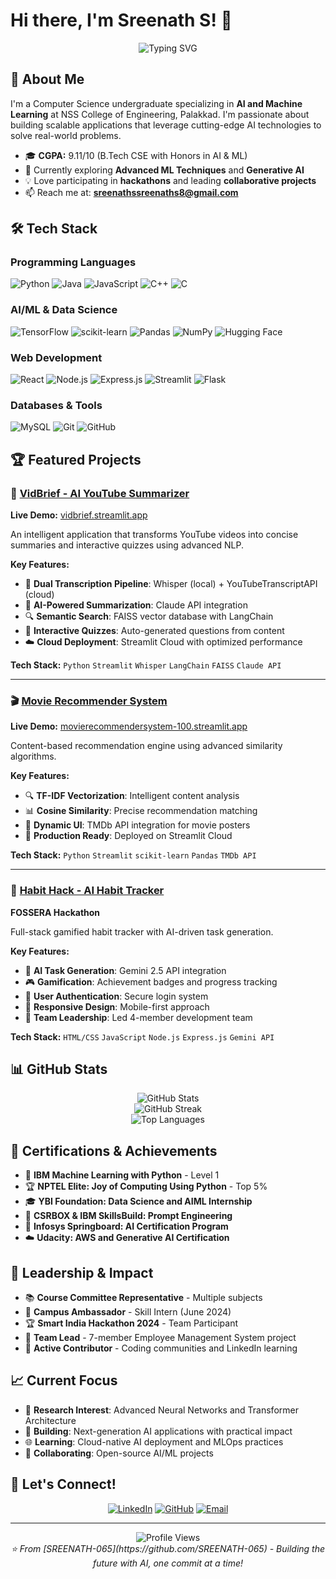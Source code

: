 # Hi there, I'm Sreenath S! 👋

<div align="center">
  <img src="https://readme-typing-svg.herokuapp.com?font=Fira+Code&pause=1000&color=2E9FFF&center=true&vCenter=true&width=435&lines=AI+%26+ML+Enthusiast;Computer+Science+Student;Problem+Solver" alt="Typing SVG" />
</div>

## 🚀 About Me

I'm a Computer Science undergraduate specializing in **AI and Machine Learning** at NSS College of Engineering, Palakkad. I'm passionate about building scalable applications that leverage cutting-edge AI technologies to solve real-world problems.

- 🎓 **CGPA:** 9.11/10 (B.Tech CSE with Honors in AI & ML)
- 🌱 Currently exploring **Advanced ML Techniques** and **Generative AI**
- 💡 Love participating in **hackathons** and leading **collaborative projects**
- 📫 Reach me at: **sreenathssreenaths8@gmail.com**

## 🛠️ Tech Stack

### Programming Languages
![Python](https://img.shields.io/badge/Python-3776AB?style=for-the-badge&logo=python&logoColor=white)
![Java](https://img.shields.io/badge/Java-ED8B00?style=for-the-badge&logo=java&logoColor=white)
![JavaScript](https://img.shields.io/badge/JavaScript-F7DF1E?style=for-the-badge&logo=javascript&logoColor=black)
![C++](https://img.shields.io/badge/C++-00599C?style=for-the-badge&logo=c%2B%2B&logoColor=white)
![C](https://img.shields.io/badge/C-00599C?style=for-the-badge&logo=c&logoColor=white)

### AI/ML & Data Science
![TensorFlow](https://img.shields.io/badge/TensorFlow-FF6F00?style=for-the-badge&logo=tensorflow&logoColor=white)
![scikit-learn](https://img.shields.io/badge/scikit--learn-F7931E?style=for-the-badge&logo=scikit-learn&logoColor=white)
![Pandas](https://img.shields.io/badge/Pandas-150458?style=for-the-badge&logo=pandas&logoColor=white)
![NumPy](https://img.shields.io/badge/NumPy-013243?style=for-the-badge&logo=numpy&logoColor=white)
![Hugging Face](https://img.shields.io/badge/🤗%20Hugging%20Face-FFD21E?style=for-the-badge)

### Web Development
![React](https://img.shields.io/badge/React-20232A?style=for-the-badge&logo=react&logoColor=61DAFB)
![Node.js](https://img.shields.io/badge/Node.js-43853D?style=for-the-badge&logo=node.js&logoColor=white)
![Express.js](https://img.shields.io/badge/Express.js-404D59?style=for-the-badge)
![Streamlit](https://img.shields.io/badge/Streamlit-FF4B4B?style=for-the-badge&logo=streamlit&logoColor=white)
![Flask](https://img.shields.io/badge/Flask-000000?style=for-the-badge&logo=flask&logoColor=white)

### Databases & Tools
![MySQL](https://img.shields.io/badge/MySQL-00000F?style=for-the-badge&logo=mysql&logoColor=white)
![Git](https://img.shields.io/badge/Git-F05032?style=for-the-badge&logo=git&logoColor=white)
![GitHub](https://img.shields.io/badge/GitHub-100000?style=for-the-badge&logo=github&logoColor=white)

## 🏆 Featured Projects

### 🎥 [VidBrief - AI YouTube Summarizer](https://github.com/SREENATH-065/VidBrief)
**Live Demo:** [vidbrief.streamlit.app](https://vidbrief.streamlit.app)

An intelligent application that transforms YouTube videos into concise summaries and interactive quizzes using advanced NLP.

**Key Features:**
- 🎯 **Dual Transcription Pipeline**: Whisper (local) + YouTubeTranscriptAPI (cloud)
- 🧠 **AI-Powered Summarization**: Claude API integration
- 🔍 **Semantic Search**: FAISS vector database with LangChain
- 📝 **Interactive Quizzes**: Auto-generated questions from content
- ☁️ **Cloud Deployment**: Streamlit Cloud with optimized performance

**Tech Stack:** `Python` `Streamlit` `Whisper` `LangChain` `FAISS` `Claude API`

---

### 🎬 [Movie Recommender System](https://github.com/SREENATH-065/movie_recommender_system)
**Live Demo:** [movierecommendersystem-100.streamlit.app](https://movierecommendersystem-100.streamlit.app)

Content-based recommendation engine using advanced similarity algorithms.

**Key Features:**
- 🔍 **TF-IDF Vectorization**: Intelligent content analysis
- 📊 **Cosine Similarity**: Precise recommendation matching
- 🎨 **Dynamic UI**: TMDb API integration for movie posters
- 🚀 **Production Ready**: Deployed on Streamlit Cloud

**Tech Stack:** `Python` `Streamlit` `scikit-learn` `Pandas` `TMDb API`

---

### 🎯 [Habit Hack - AI Habit Tracker](https://github.com/reneto-unstoppable/HABIT-HACK)
**FOSSERA Hackathon**

Full-stack gamified habit tracker with AI-driven task generation.

**Key Features:**
- 🤖 **AI Task Generation**: Gemini 2.5 API integration
- 🎮 **Gamification**: Achievement badges and progress tracking
- 🔐 **User Authentication**: Secure login system
- 📱 **Responsive Design**: Mobile-first approach
- 👥 **Team Leadership**: Led 4-member development team

**Tech Stack:** `HTML/CSS` `JavaScript` `Node.js` `Express.js` `Gemini API`

## 📊 GitHub Stats

<div align="center">
  <img src="https://github-readme-stats.vercel.app/api?username=SREENATH-065&show_icons=true&theme=radical" alt="GitHub Stats" />
</div>

<div align="center">
  <img src="https://github-readme-streak-stats.herokuapp.com/?user=SREENATH-065&theme=radical" alt="GitHub Streak" />
</div>

<div align="center">
  <img src="https://github-readme-stats.vercel.app/api/top-langs/?username=SREENATH-065&layout=compact&theme=radical" alt="Top Languages" />
</div>

## 🏅 Certifications & Achievements

- 🥇 **IBM Machine Learning with Python** - Level 1
- 🏆 **NPTEL Elite: Joy of Computing Using Python** - Top 5%
- 🎓 **YBI Foundation: Data Science and AIML Internship**
- 🤖 **CSRBOX & IBM SkillsBuild: Prompt Engineering**
- 🌟 **Infosys Springboard: AI Certification Program**
- ☁️ **Udacity: AWS and Generative AI Certification**

## 🎯 Leadership & Impact

- 📚 **Course Committee Representative** - Multiple subjects
- 🌟 **Campus Ambassador** - Skill Intern (June 2024)
- 🏆 **Smart India Hackathon 2024** - Team Participant
- 👥 **Team Lead** - 7-member Employee Management System project
- 💼 **Active Contributor** - Coding communities and LinkedIn learning

## 📈 Current Focus

- 🔬 **Research Interest**: Advanced Neural Networks and Transformer Architecture
- 🚀 **Building**: Next-generation AI applications with practical impact
- 🌐 **Learning**: Cloud-native AI deployment and MLOps practices
- 🤝 **Collaborating**: Open-source AI/ML projects

## 🤝 Let's Connect!

<div align="center">
  
[![LinkedIn](https://img.shields.io/badge/LinkedIn-0077B5?style=for-the-badge&logo=linkedin&logoColor=white)](https://linkedin.com/in/sreenath-s-96a946290)
[![GitHub](https://img.shields.io/badge/GitHub-100000?style=for-the-badge&logo=github&logoColor=white)](https://github.com/SREENATH-065)
[![Email](https://img.shields.io/badge/Email-D14836?style=for-the-badge&logo=gmail&logoColor=white)](mailto:sreenathssreenaths8@gmail.com)

</div>

---

<div align="center">
  <img src="https://komarev.com/ghpvc/?username=SREENATH-065&color=brightgreen&style=flat-square" alt="Profile Views" />
</div>

<div align="center">
  <i>⭐ From [SREENATH-065](https://github.com/SREENATH-065) - Building the future with AI, one commit at a time!</i>
</div>
